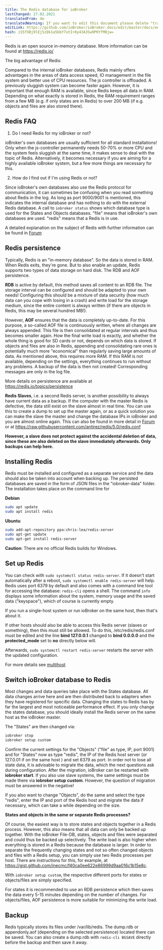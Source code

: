 ```yaml
---
title: The Redis database for ioBroker
lastChanged: 27.02.2021
translatedFrom: de
translatedWarning: If you want to edit this document please delete "translatedFrom" field, elsewise this document will be translated automatically again
editLink: https://github.com/ioBroker/ioBroker.docs/edit/master/docs/en/config/redis.md
hash: iS5fXBj9lEj5zQk1a5bbY7utI+8y43A3Sw9PKYfM8jw=
---
```

Redis is an open source in-memory database.
More information can be found at https://redis.io/

The big advantage of Redis:

Compared to the internal ioBroker databases, Redis mainly offers advantages in the areas of data access speed, IO management in the file system and better use of CPU resources.
The js controller is offloaded. A previously sluggish system can become faster again.
However, it is important that enough RAM is available, since Redis keeps all data in RAM. Depending on what exactly is stored in Redis, the RAM requirement ranges from a few MB (e.g. if only states are in Redis) to over 200 MB (if e.g. objects and files are also stored there).

## Redis FAQ
1. Do I need Redis for my ioBroker or not?

ioBroker's own databases are usually sufficient for all standard installations! Only when the js-controller permanently needs 50-70% or more CPU and the system feels sluggish at the same time, it makes sense to deal with the topic of Redis.
Alternatively, it becomes necessary if you are aiming for a highly available ioBroker system, but a few more things are necessary for this.

2. How do I find out if I'm using Redis or not?

Since ioBroker's own databases also use the Redis protocol for communication, it can sometimes be confusing when you read something about Redis in the log. As long as port 9000/9001 is mentioned, this indicates the internal database and has nothing to do with the external Redis database.
A call to `iobroker status` shows which database type is used for the States and Objects databases.
"file" means that ioBroker's own databases are used. "redis" means that a Redis is in use.

A detailed explanation on the subject of Redis with further information can be found in [Forum](https://forum.iobroker.net/topic/26327/redis-in-iobroker-%C3%BCberblick)

## Redis persistence
Typically, Redis is an "in-memory database". So the data is stored in RAM. When Redis exits, they're gone.
But to also enable an update, Redis supports two types of data storage on hard disk.
The RDB and AOF persistence.

**RDB** is active by default, this method saves all content to an RDB file. The storage interval can be configured and should be adapted to your own needs! Configuring this should be a mixture of data security (how much data can you cope with losing in a crash) and write load for the storage medium, since the entire content is always written (if there are objects in Redis, this may be several hundred MB!).

However, **AOF** ensures that the data is completely up-to-date.
For this purpose, a so-called AOF file is continuously written, where all changes are always appended. This file is then consolidated at regular intervals and thus becomes smaller again. How the final write load is exactly, and whether the whole thing is good for SD cards or not, depends on which data is stored. If objects and files are also in Redis, appending and consolidating rare ones is potentially much more "economical" than regularly saving large amounts of data.
As mentioned above, this requires more RAM. If this RAM is not available, depending on the settings, everything continues to run without any problems.
A backup of the data is then not created! Corresponding messages are only in the log file.

More details on persistence are available at https://redis.io/topics/persistence

**Redis Slaves**, i.e. a second Redis server, is another possibility to always have current data as a backup.
If the computer with the master Redis is defective, the data still exist on the slave almost in real time.
You can use this to create a dump to set up the master again, or as a quick solution you can make the slave the master and change the database IPs in ioBroker and you are almost online again. This can also be found in more detail in [Forum](https://forum.iobroker.net/topic/26327/redis-in-iobroker-%C3%BCberblick) or at https://raw.githubusercontent.com/antirez/redis/5.0/redis.conf

**However, a slave does not protect against the accidental deletion of data, since these are also deleted on the slave immediately afterwards. Only backups can help here.**

## Installing Redis
Redis must be installed and configured as a separate service and the data should also be taken into account when backing up.
The persisted databases are saved in the form of JSON files in the "iobroker-data" folder.
The installation takes place on the command line for

**Debian**

```sh
sudo apt update
sudo apt install redis
```

**Ubuntu**

```sh
sudo add-apt-repository ppa:chris-lea/redis-server
sudo apt-get update
sudo apt-get install redis-server
```

**Caution**: There are no official Redis builds for Windows.

## Set up Redis
You can check with `sudo systemctl status redis-server`.
If it doesn't start automatically after a reboot, `sudo systemctl enable redis-server` will help.
Redis uses port 6379 by default and also comes with a command line tool for accessing the database: `redis-cli` opens a shell.
The command `info` displays some information about the system, memory usage and the saved data ("keyspace"), which of course is currently empty.

If you run a single-host system or run ioBroker on the same host, then that's about it.

If other hosts should also be able to access this Redis server (slaves or something), then this must still be allowed.
To do this, /etc/redis/redis.conf must be edited and the line **bind 127.0.0.1** changed to **bind 0.0.0.0** and the **protected_mode** set to **no** directly below will.

Afterwards, `sudo systemctl restart redis-server` restarts the server with the updated configuration.

For more details see [multihost](https://www.iobroker.net/#de/documentation/config/multihost.md)

## Switch ioBroker database to Redis
Most changes and data queries take place with the States database. All data changes arrive here and are then distributed back to adapters when they have registered for specific data.
Changing the states to Redis has by far the largest and most noticeable performance effect.
If you only change the states database, you should ideally install the Redis server on the same host as the ioBroker master.

The "States" are then changed via:

```sh
iobroker stop
iobroker setup custom
```

Confirm the current settings for the "Objects" ("file" as type, IP, port 9001) and for "States" now as type "redis", the IP of the Redis host server (or 127.0.01 if on the same host ) and set 6379 as port.
In order not to lose all state data, it is advisable to migrate the data, which the next questions ask during configuration.
After the migration, ioBroker can be restarted with **iobroker start**. If you also use slave systems, the same settings must be made there via **iobroker setup custom**.
However, the question of migration must be answered in the negative!

If you also want to change "Objects", do the same and select the type "redis", enter the IP and port of the Redis host and migrate the data if necessary, which can take a while depending on the size.

**States and objects in the same or separate Redis processes?**

Of course, the easiest way is to store states and objects together in a Redis process.
However, this also means that all data can only be backed up together.
With the ioBroker File-DB, states, objects and files were separated and could thus be backed up selectively.
The write load is also higher when everything is stored in a Redis because the database is larger.
In order to separate the frequently changing states and not so often changed objects and files with a Redis setup, you can simply use two Redis processes per host.
There are instructions for this, for example, at https://gist.github.com/inecmc/f40ca0ee622e86999d9aa016c1b15e8c.

With `iobroker setup custom`, the respective different ports for states or objects/files are simply specified.

For states it is recommended to use an RDB persistence which then saves the data every 5-15 minutes depending on the number of changes. For objects/files, AOF persistence is more suitable for minimizing the write load.

## Backup
Redis typically stores its files under /var/lib/redis. The dump.rdb or appendonly.aof (depending on the selected persistence) located there can be saved. You can also create a dump.rdb with `redis-cli BGSAVE` directly before the backup and then save it away.